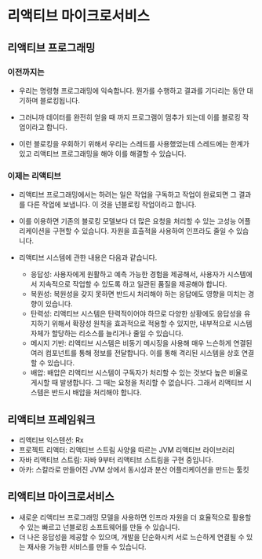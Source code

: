 # 리액티브 마이크로서비스
## 리액티브 프로그래밍
### 이전까지는
* 우리는 명령형 프로그래밍에 익숙합니다. 뭔가를 수행하고 결과를 기다리는 동안 대기하며 블로킹됩니다.

* 그러니까 데이터를 완전히 얻을 때 까지 프로그램이 멈추가 되는데 이를 블로킹 작업이라고 합니다.
* 이런 블로킹을 우회하기 위해서 우리는 스레드를 사용했었는데 스레드에는 한계가 있고 리액티브 프로그래밍을 해야 이를 해결할 수 있습니다.

### 이제는 리액티브
* 리액티브 프로그래밍에서는 하려는 일은 작업을 구독하고 작업이 완료되면 그 결과를 다른 작업에 보냅니다. 이 것을 넌블로킹 작업이라고 합니다.

* 이를 이용하면 기존의 블로킹 모델보다 더 많은 요청을 처리할 수 있는 고성능 어플리케이션을 구현할 수 있습니다. 자원을 효츌적을 사용하여 인프라도 줄일 수 있습니다.
* 리액티브 시스템에 관한 내용은 다음과 같습니다.
    * 응답성: 사용자에게 원활하고 예측 가능한 경험을 제공해서, 사용자가 시스템에서 지속적으로 작업할 수 있도록 하고 일관된 품질을 제공해야 합니다.
    * 복원성: 복원성을 갖지 못하면 반드시 처리해야 하는 응답에도 영향을 미치는 경향이 있습니다.
    * 탄력성: 리액티브 시스템은 탄력적이어야 하므로 다양한 상황에도 응답성을 유지하기 위해서 확장성 원칙을 효과적으로 적용할 수 있지만, 내부적으로 시스템 자체가 할당하는 리소스를 늘리거나 줄일 수 있습니다.
    * 메시지 기반: 리액티브 시스템은 비동기 메시징을 사용해 매우 느슨하게 연결된 여러 컴포넌트를 통해 정보를 전달합니다. 이를 통해 격리된 시스템을 상호 연결할 수 있습니다.
    * 배압: 배압은 리액티브 시스템이 구독자가 처리할 수 있는 것보다 높은 비율로 게시할 때 발생합니다. 그 때는 요청을 처리할 수 없습니다. 그래서 리액티브 시스템은 반드시 배압을 처리해야 합니다.

## 리액티브 프레임워크
* 리액티브 익스텐션: Rx
* 프로젝트 리액터: 리액티브 스트림 사양을 따르는 JVM 리액티브 라이브러리
* 자바 리액티브 스트림: 자바 9부터 리액티브 스트림을 구현 중입니다.
* 아카: 스칼라로 만들어진 JVM 상에서 동시성과 분산 어플리케이션을 만드는 툴킷

## 리액티브 마이크로서비스
* 새로운 리액티브 프로그래밍 모델을 사용하면 인프라 자원을 더 효율적으로 활용할 수 있는 빠르고 넌블로킹 소프트웨어를 만들 수 있습니다.
* 더 나은 응답성을 제공할 수 있으며, 개발을 단순화시켜 서로 느슨하게 연결될 수 있는 재사용 가능한 서비스를 만들 수 있습니다.